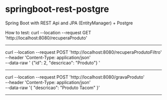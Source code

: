 # springboot-rest-postgre
Spring Boot with REST Api and JPA (EntityManager) + Postgre


How to test:
curl --location --request GET 'http://localhost:8080/recuperaProduto'

---------------------------------------------------------------------
curl --location --request POST 'http://localhost:8080/recuperaProdutoFiltro' \
--header 'Content-Type: application/json' \
--data-raw ' {"id": 2, "descricao": "Produto"} '

---------------------------------------------------------------------
curl --location --request POST 'http://localhost:8080/gravaProduto' \
--header 'Content-Type: application/json' \
--data-raw '{ "descricao": "Produto Tacom" }'

---------------------------------------------------------------------

